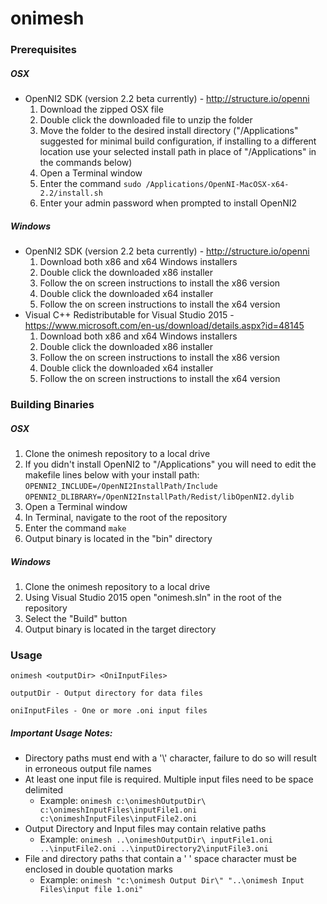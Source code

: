 # onimesh

### Prerequisites
##### OSX
* OpenNI2 SDK (version 2.2 beta currently) - http://structure.io/openni
  1. Download the zipped OSX file
  2. Double click the downloaded file to unzip the folder
  3. Move the folder to the desired install directory ("/Applications" suggested for minimal build configuration, if installing to a different location use your selected install path in place of "/Applications" in the commands below)
  4. Open a Terminal window
  5. Enter the command `sudo /Applications/OpenNI-MacOSX-x64-2.2/install.sh`
  6. Enter your admin password when prompted to install OpenNI2

##### Windows
* OpenNI2 SDK (version 2.2 beta currently) - http://structure.io/openni
  1. Download both x86 and x64 Windows installers
  2. Double click the downloaded x86 installer
  3. Follow the on screen instructions to install the x86 version
  4. Double click the downloaded x64 installer
  5. Follow the on screen instructions to install the x64 version
* Visual C++ Redistributable for Visual Studio 2015 - https://www.microsoft.com/en-us/download/details.aspx?id=48145
  1.  Download both x86 and x64 Windows installers
  2. Double click the downloaded x86 installer
  3. Follow the on screen instructions to install the x86 version
  4. Double click the downloaded x64 installer
  5. Follow the on screen instructions to install the x64 version

### Building Binaries
##### OSX
1. Clone the onimesh repository to a local drive
2. If you didn't install OpenNI2 to "/Applications" you will need to edit the makefile lines below with your install path:
`OPENNI2_INCLUDE=/OpenNI2InstallPath/Include`
`OPENNI2_DLIBRARY=/OpenNI2InstallPath/Redist/libOpenNI2.dylib`
3. Open a Terminal window
4. In Terminal, navigate to the root of the repository
5. Enter the command `make`
6. Output binary is located in the "bin" directory

##### Windows
1. Clone the onimesh repository to a local drive
2. Using Visual Studio 2015 open "onimesh.sln" in the root of the repository
3. Select the "Build" button
4. Output binary is located in the target directory

### Usage
`onimesh <outputDir> <OniInputFiles>`

    outputDir - Output directory for data files

    oniInputFiles - One or more .oni input files

##### Important Usage Notes:
* Directory paths must end with a '\\' character, failure to do so will result in erroneous output file names
* At least one input file is required. Multiple input files need to be space delimited
  * Example: `onimesh c:\onimeshOutputDir\ c:\onimeshInputFiles\inputFile1.oni c:\onimeshInputFiles\inputFile2.oni`
* Output Directory and Input files may contain relative paths
  * Example: `onimesh ..\onimeshOutputDir\ inputFile1.oni ..\inputFile2.oni ..\inputDirectory2\inputFile3.oni`
* File and directory paths that contain a ' ' space character must be enclosed in double quotation marks
  * Example: `onimesh "c:\onimesh Output Dir\" "..\onimesh Input Files\input file 1.oni"`

